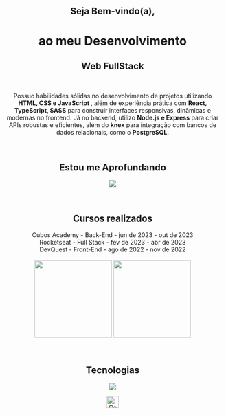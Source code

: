 <div align="center">
  <h2>Seja Bem-vindo(a),</h2>
  <h1>ao meu Desenvolvimento</h1>
  <h2>Web FullStack</h2>
  <br />

  <p align="center">
    Possuo habilidades sólidas no desenvolvimento de projetos utilizando
    <strong> <span>HTML, CSS e JavaScript</span> </strong>, além de experiência
    prática com <strong><span>React, TypeScript, SASS</span></strong> para
    construir interfaces responsivas, dinâmicas e modernas no frontend. Já no
    backend, utilizo <strong><span>Node.js e Express</span></strong> para criar
    APIs robustas e eficientes, além do <strong><span>knex</span></strong> para
    integração com bancos de dados relacionais, como o
    <strong><span>PostgreSQL</span></strong
    >.
  </p>

  <div align="center">
    <div style="display: inline_block">
      <br />
      <h2 align="center">Estou me <span>Aprofundando</span></h2>
      <p align="center">
        <a href="https://skillicons.dev">
          <img src="https://skillicons.dev/icons?i=react,typescript,nextjs" />
        </a>
      </p>
    </div>
  </div>

  <div align="center">
    <div style="display: inline_block">
      <br />
      <h2 align="center">Cursos realizados</h2>
      <div align="center">
        Cubos Academy - <span>Back-End</span> - jun de 2023 - out de 2023<br />
        Rocketseat - <span>Full Stack</span> - fev de 2023 - abr de 2023<br />
        DevQuest - <span>Front-End</span> - ago de 2022 - nov de 2022
      </div>
    </div>
  </div>
  <br />

  <div align="center">
    <img
      align="center"
      height="180em"
      src="https://github-readme-stats.vercel.app/api?username=VictorParizio&theme=holi&show_icons=true&include_all_commits=true&count_private=true"
    />
    <img
      align="center"
      height="180em"
      src="https://github-readme-stats.vercel.app/api/top-langs/?username=VictorParizio&layout=compact&langs_count=16&theme=holi"
    />
  </div>
  <br />

  <div align="center">
    <div style="display: inline_block">
      <br />
      <h2 align="center"><span>Tecnologias</span></h2>
      <p align="center">
        <a href="https://skillicons.dev">
          <img
            src="https://skillicons.dev/icons?i=postgres,express,nodejs,sass,typescript,react,javascript,css,html,vscode,git,figma&perline=3"
          />
        </a>
      </p>
    </div>
  </div>

  <div align="center">
    <img
      src="https://visitor-badge.feriirawann.repl.co/?username=VictorParizio&repo=VictorParizio&style=for-the-badge&label=Visitantes&logo=OpenTelemetry&color=61DAFB&contentType=svg"
      alt="Contador de Visitas do Perfil no Github do Victor Parizio"
      height="28px"
    />
  </div>
</div>
